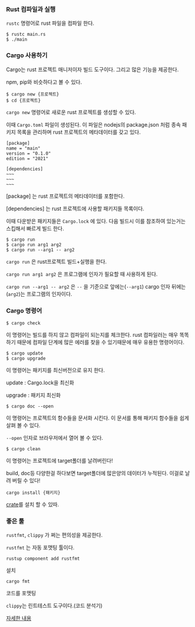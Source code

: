 ### Rust 컴파일과 실행

`rustc` 명령어로 rust 파일을 컴파일 한다.

```
$ rustc main.rs
$ ./main  
```



### Cargo 사용하기

Cargo는 rust 프로젝트 매니저이자 빌드 도구이다. 그리고 많은 기능을 제공한다.

npm, pip와 비슷하다고 볼 수 있다.

```
$ cargo new {프로젝트}
$ cd {프로젝트}
```

`cargo new` 명령어로 새로운 rust 프로젝트를 생성할 수 있다.

이때 `Cargo.toml`  파일이 생성된다. 이 파일은 nodejs의 package.json 처럼 종속 패키지 목록을 관리하며 rust 프로젝트의 메타데이터를 갖고 있다.



```
[package]
name = "main"
version = "0.1.0"
edition = "2021"

[dependencies]
~~~
~~~
~~~
```

[package] 는 rust 프로젝트의 메타데이터를 포함한다.

[dependencies] 는 rust 프로젝트에 사용할 패키지들 목록이다.

이때 다운받은 패키지들은 `Cargo.lock` 에 있다. 다음 빌드시 이를 참조하여 있는거는 스킵해서 빠르게 빌드 한다.





```
$ cargo run
$ cargo run arg1 arg2
$ cargo run --arg1 -- arg2
```

`cargo run` 은 rust프로젝트 빌드+실행을 한다.

`cargo run arg1 arg2` 은 프로그램에 인자가 필요할 때 사용하게 된다. 

`cargo run --arg1 -- arg2` 은 `--` 을 기준으로 앞에는(`--arg1`) cargo 인자  뒤에는(`arg2`)는 프로그램의 인자이다.



### Cargo 명령어

```
$ cargo check
```

이 명령어는 빌드를 하지 않고 컴파일이 되는지를 체크한다. rust 컴파일러는 매우 똑똑하기 때문에 컴파일 단계에 많은 에러를 찾을 수 있기때문에 매우 유용한 명령어이다.



```
$ cargo update
$ cargo upgrade
```

이 명령어는 패키지를 최신버전으로 유지 한다.

update : Cargo.lock을 최신화

upgrade : 패키지 최신화



```
$ cargo doc --open
```

이 명령어는 프로젝트의 함수들을 문서화 시킨다. 이 문서를 통해 패키지 함수들을 쉽게 살펴 볼 수 있다.

`--open` 인자로 브라우저에서 열어 볼 수 있다.



```
$ cargo clean
```

이 명령어는 프로젝트에 target폴더를 날려버린다!

build, doc등 다양한걸 하다보면 target폴더에 많은양의 데이터가 누적된다. 이걸로 날려 버릴 수 있다!



```
cargo install {패키지}
```

[crate](https://crates.io/)를 설치 할 수 있따.



### 좋은 툴

`rustfmt`, `clippy` 가 쩌는 편의성을 제공한다.



`rustfmt` 는 자동 포맷팅 툴이다.

```
rustup component add rustfmt
```

설치

```
cargo fmt
```

코드를 포맷팅



`clippy`는 린트테스트 도구이다.(코드 분석기)

[자세한 내용](https://github.com/rust-lang/rust-clippy)

